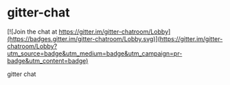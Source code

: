 # gitter-chat

[![Join the chat at https://gitter.im/gitter-chatroom/Lobby](https://badges.gitter.im/gitter-chatroom/Lobby.svg)](https://gitter.im/gitter-chatroom/Lobby?utm_source=badge&utm_medium=badge&utm_campaign=pr-badge&utm_content=badge)

gitter chat
